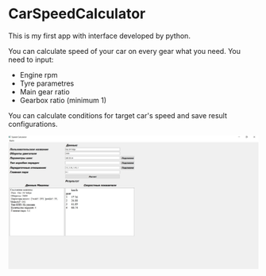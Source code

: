 # CarSpeedCalculator
This is my first app with interface developed by python.

You can calculate speed of your car on every gear what you need. 
You need to input:
- Engine rpm
- Tyre parametres
- Main gear ratio
- Gearbox ratio (minimum 1)

You can calculate conditions for target car's speed and save result configurations. 

![Example](https://github.com/V8Warrior/CarSpeedCalculator/blob/main/app_preview.jpg)
